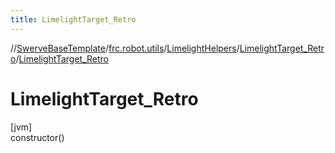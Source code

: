 ```yaml
---
title: LimelightTarget_Retro
---
```

//[SwerveBaseTemplate](../../../../index.html)/[frc.robot.utils](../../index.html)/[LimelightHelpers](../index.html)/[LimelightTarget_Retro](index.html)/[LimelightTarget_Retro](-limelight-target_-retro.html)



# LimelightTarget_Retro



[jvm]\
constructor()




